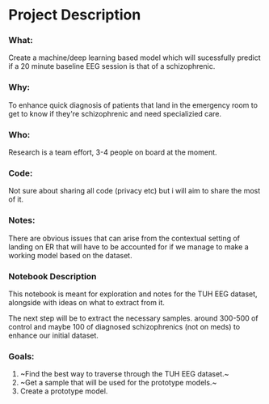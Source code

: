 # Project Description

### What: 
Create a machine/deep learning based model which will sucessfully predict if a 20 minute baseline EEG session is that of a schizophrenic.

### Why: 
To enhance quick diagnosis of patients that land in the emergency room to get to know if they're schizophrenic and need specializied care.

### Who:
Research is a team effort, 3-4 people on board at the moment. 

### Code:
Not sure about sharing all code (privacy etc) but i will aim to share the most of it. 

### Notes:
There are obvious issues that can arise from the contextual setting of landing on ER that will have to be accounted for if we manage to make a working model based on the dataset.

### Notebook Description
This notebook is meant for exploration and notes for the TUH EEG dataset, alongside with ideas on what to extract from it.

The next step will be to extract the necessary samples.
around 300-500 of control and maybe 100 of diagnosed schizophrenics (not on meds) to enhance our initial dataset.

### Goals:
1. ~Find the best way to traverse through the TUH EEG dataset.~
2. ~Get a sample that will be used for the prototype models.~
3. Create a prototype model.

